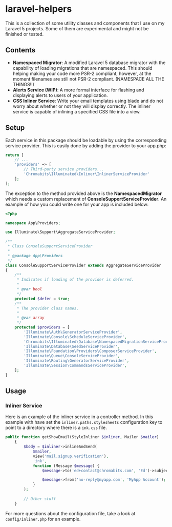 # laravel-helpers

This is a collection of some utility classes and components that I use
on my Laravel 5 projects. Some of them are experimental and might not
be finished or tested.

## Contents

- **Namespaced Migrator**: A modified Laravel 5 database migrator with
the capability of loading migrations that are namespaced. This should
helping making your code more PSR-2 compliant, however, at the moment
filenames are still not PSR-2 compliant. (NAMESPACE ALL THE THINGS!!)
- **Alerts Service (WIP)**: A more formal interface for flashing and
displaying alerts to users of your application.
- **CSS Inliner Service**: Write your email templates using blade and
do not worry about whether or not they will display correctly. The
inliner service is capable of inlining a specified CSS file into a view.

## Setup

Each service in this package should be loadable by using the corresponding
service provider. This is easily done by adding the provider to your app.php:

```php
return [
    // ...
    'providers' => [
        // Third-party service providers...
        'Chromabits\Illuminated\Inliner\InlinerServiceProvider'
    ];
];
```

The exception to the method provided above is the **NamespacedMigrator** which needs a
 custom replacement of **ConsoleSupportServiceProvider**. An example of how
 you could write one for your app is included below:
 
 ```php
 <?php
 
 namespace App\Providers;
 
 use Illuminate\Support\AggregateServiceProvider;
 
 /**
  * Class ConsoleSupportServiceProvider
  *
  * @package App\Providers
  */
 class ConsoleSupportServiceProvider extends AggregateServiceProvider
 {
     /**
      * Indicates if loading of the provider is deferred.
      *
      * @var bool
      */
     protected $defer = true;
     /**
      * The provider class names.
      *
      * @var array
      */
     protected $providers = [
         'Illuminate\Auth\GeneratorServiceProvider',
         'Illuminate\Console\ScheduleServiceProvider',
         'Chromabits\Illuminated\Database\NamespacedMigrationServiceProvider',
         'Illuminate\Database\SeedServiceProvider',
         'Illuminate\Foundation\Providers\ComposerServiceProvider',
         'Illuminate\Queue\ConsoleServiceProvider',
         'Illuminate\Routing\GeneratorServiceProvider',
         'Illuminate\Session\CommandsServiceProvider',
     ];
 }
 ```

## Usage

### Inliner Service

Here is an example of the inliner service in a controller method. In
this example with have set the `inliner.paths.stylesheets` configuration
key to point to a directory where there is a `ink.css` file.

```php
public function getShowEmail(StyleInliner $inliner, Mailer $mailer)
    {
        $body = $inliner->inlineAndSend(
            $mailer,
            view('mail.signup.verification'),
            'ink',
            function (Message $message) {
                $message->to('ed+contact@chromabits.com', 'Ed')->subject('Welcome!');

                $message->from('no-reply@myapp.com', 'MyApp Account');
            }
        );
        
        // Other stuff
    }
```

For more questions about the configuration file, take a look at `config/inliner.php`
for an example.
